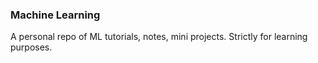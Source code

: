 ### Machine Learning 
A personal repo of ML tutorials, notes, mini projects.  Strictly for learning purposes.
